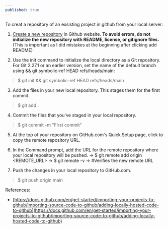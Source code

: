```yaml
---
published: true
---
```


To creat a repository of an exsisting project in github from your local server:

1. [Create a new repository](https://docs.github.com/en/repositories/creating-and-managing-repositories/creating-a-new-repository) in Github website. **To avoid errors, do not initialize the new repository with README, license, or gitignore files.** (This is important as I did mistakes at the beginning after clicking add README)

2. Use the init command to initialize the local directory as a Git repository. For Git 2.27.1 or an earlier version, set the name of the default branch using && git symbolic-ref HEAD refs/heads/main:
> $ git init && git symbolic-ref HEAD refs/heads/main

3. Add the files in your new local repository. This stages them for the first commit.
> $ git add .

4. Commit the files that you've staged in your local repository.
> $ git commit -m "First commit"

5. At the top of your repository on GitHub.com's Quick Setup page, click  to copy the remote repository URL.

6. In the Command prompt, add the URL for the remote repository where your local repository will be pushed.
-> $ git remote add origin <REMOTE_URL>
-> $ git remote -v
-> #Verifies the new remote URL

7. Push the changes in your local repository to GitHub.com.
> $ git push origin main


References:
- [https://docs.github.com/en/get-started/importing-your-projects-to-github/importing-source-code-to-github/adding-locally-hosted-code-to-github](https://docs.github.com/en/get-started/importing-your-projects-to-github/importing-source-code-to-github/adding-locally-hosted-code-to-github)



